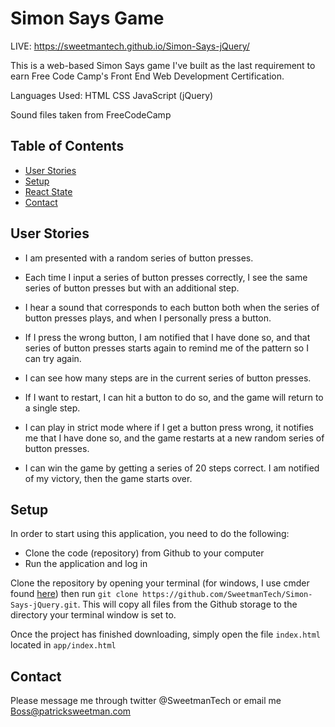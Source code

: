 # Simon Says Game
LIVE: https://sweetmantech.github.io/Simon-Says-jQuery/

This is a web-based Simon Says game I've built as the last requirement to earn Free Code Camp's Front End Web Development Certification.

Languages Used:
HTML
CSS
JavaScript (jQuery)

Sound files taken from FreeCodeCamp

## Table of Contents

- [User Stories](#user-stories)
- [Setup](#setup)
- [React State](#react-state)
- [Contact](#contact)

## User Stories

* I am presented with a random series of button presses.

* Each time I input a series of button presses correctly, I see the same series of button presses but with an additional step.

* I hear a sound that corresponds to each button both when the series of button presses plays, and when I personally press a button.

* If I press the wrong button, I am notified that I have done so, and that series of button presses starts again to remind me of the pattern so I can try again.

* I can see how many steps are in the current series of button presses.

* If I want to restart, I can hit a button to do so, and the game will return to a single step.

* I can play in strict mode where if I get a button press wrong, it notifies me that I have done so, and the game restarts at a new random series of button presses.

* I can win the game by getting a series of 20 steps correct. I am notified of my victory, then the game starts over.

## Setup
In order to start using this application, you need to do the following:
* Clone the code (repository) from Github to your computer
* Run the application and log in

Clone the repository by opening your terminal (for windows, I use cmder found [here](http://cmder.net/)) then run `git clone https://github.com/SweetmanTech/Simon-Says-jQuery.git`. This will copy all files from the Github storage to the directory your terminal window is set to.

Once the project has finished downloading, simply open the file `index.html` located in `app/index.html`

## Contact

Please message me through twitter @SweetmanTech or email me Boss@patricksweetman.com
